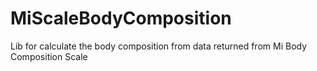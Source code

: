 # MiScaleBodyComposition
Lib for calculate the body composition from data returned from Mi Body Composition Scale
